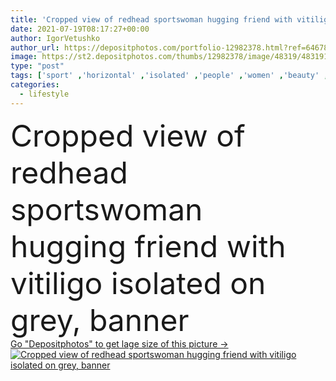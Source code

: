 ```yaml
---
title: 'Cropped view of redhead sportswoman hugging friend with vitiligo isolated on grey, banner '
date: 2021-07-19T08:17:27+00:00
author: IgorVetushko
author_url: https://depositphotos.com/portfolio-12982378.html?ref=64678756
image: https://st2.depositphotos.com/thumbs/12982378/image/48319/483191830/api_thumb_450.jpg?forcejpeg=true
type: "post"
tags: ['sport' ,'horizontal' ,'isolated' ,'people' ,'women' ,'beauty' ,'health' ,'friendship' ,'healthcare' ,'crop' ,'banner' ,'gray' ,'skin' ,'lifestyle' ,'grey' ,'together' ,'fitness' ,'friends' ,'embrace' ,'hug' ,'freckles' ,'freckled' ,'redhead' ,'partial' ,'sportswear' ,'pigmentation' ,'autoimmune' ,'sportswomen' ,'self esteem' ,'vitiligo' ,'copy space' ,'Studio Shot' ,'young adult' ,'red hair' ,'website header' ,'self acceptance' ,'body positive' ]
categories: 
  - lifestyle
---
```

<div aling="center">
            <font size="60"> Cropped view of redhead sportswoman hugging friend with vitiligo isolated on grey, banner</font>   
</div>
<div>
    <a href='https://depositphotos.com/483191830/stock-photo-cropped-view-redhead-sportswoman-hugging.html?ref=64678756' target=_blank > Go "Depositphotos" to get lage size of this picture ->
        <img href='https://depositphotos.com/483191830/stock-photo-cropped-view-redhead-sportswoman-hugging.html?ref=64678756' src='https://st2.depositphotos.com/12982378/48319/i/950/depositphotos_483191830-stock-photo-cropped-view-redhead-sportswoman-hugging.jpg?forcejpeg=true' alt='Cropped view of redhead sportswoman hugging friend with vitiligo isolated on grey, banner' >
    </a>
</div>
